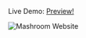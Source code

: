 Live Demo: <a href="https://atifelsherif.github.io/Fungi-Finders/">Preview!</a>

![Mashroom Website](https://github.com/user-attachments/assets/869118e9-9df5-4f28-87ef-24a7adf15731)
